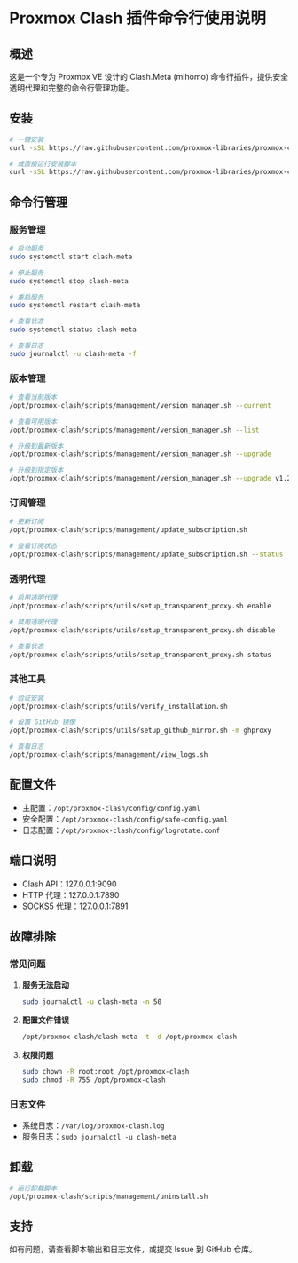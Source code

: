 # Proxmox Clash 插件命令行使用说明

## 概述

这是一个专为 Proxmox VE 设计的 Clash.Meta (mihomo) 命令行插件，提供安全透明代理和完整的命令行管理功能。

## 安装

```bash
# 一键安装
curl -sSL https://raw.githubusercontent.com/proxmox-libraries/proxmox-clash-plugin/main/install.sh | sudo bash

# 或直接运行安装脚本
curl -sSL https://raw.githubusercontent.com/proxmox-libraries/proxmox-clash-plugin/main/scripts/install/install.sh | sudo bash
```

## 命令行管理

### 服务管理

```bash
# 启动服务
sudo systemctl start clash-meta

# 停止服务
sudo systemctl stop clash-meta

# 重启服务
sudo systemctl restart clash-meta

# 查看状态
sudo systemctl status clash-meta

# 查看日志
sudo journalctl -u clash-meta -f
```

### 版本管理

```bash
# 查看当前版本
/opt/proxmox-clash/scripts/management/version_manager.sh --current

# 查看可用版本
/opt/proxmox-clash/scripts/management/version_manager.sh --list

# 升级到最新版本
/opt/proxmox-clash/scripts/management/version_manager.sh --upgrade

# 升级到指定版本
/opt/proxmox-clash/scripts/management/version_manager.sh --upgrade v1.2.0
```

### 订阅管理

```bash
# 更新订阅
/opt/proxmox-clash/scripts/management/update_subscription.sh

# 查看订阅状态
/opt/proxmox-clash/scripts/management/update_subscription.sh --status
```

### 透明代理

```bash
# 启用透明代理
/opt/proxmox-clash/scripts/utils/setup_transparent_proxy.sh enable

# 禁用透明代理
/opt/proxmox-clash/scripts/utils/setup_transparent_proxy.sh disable

# 查看状态
/opt/proxmox-clash/scripts/utils/setup_transparent_proxy.sh status
```

### 其他工具

```bash
# 验证安装
/opt/proxmox-clash/scripts/utils/verify_installation.sh

# 设置 GitHub 镜像
/opt/proxmox-clash/scripts/utils/setup_github_mirror.sh -m ghproxy

# 查看日志
/opt/proxmox-clash/scripts/management/view_logs.sh
```

## 配置文件

- 主配置：`/opt/proxmox-clash/config/config.yaml`
- 安全配置：`/opt/proxmox-clash/config/safe-config.yaml`
- 日志配置：`/opt/proxmox-clash/config/logrotate.conf`

## 端口说明

- Clash API：127.0.0.1:9090
- HTTP 代理：127.0.0.1:7890
- SOCKS5 代理：127.0.0.1:7891

## 故障排除

### 常见问题

1. **服务无法启动**
   ```bash
   sudo journalctl -u clash-meta -n 50
   ```

2. **配置文件错误**
   ```bash
   /opt/proxmox-clash/clash-meta -t -d /opt/proxmox-clash
   ```

3. **权限问题**
   ```bash
   sudo chown -R root:root /opt/proxmox-clash
   sudo chmod -R 755 /opt/proxmox-clash
   ```

### 日志文件

- 系统日志：`/var/log/proxmox-clash.log`
- 服务日志：`sudo journalctl -u clash-meta`

## 卸载

```bash
# 运行卸载脚本
/opt/proxmox-clash/scripts/management/uninstall.sh
```

## 支持

如有问题，请查看脚本输出和日志文件，或提交 Issue 到 GitHub 仓库。
